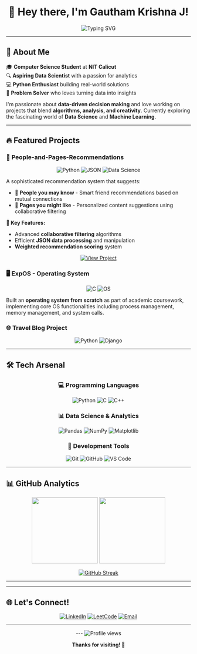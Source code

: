 <div align="center">
  
# 👋 Hey there, I'm **Gautham Krishna J**!

<img src="https://readme-typing-svg.herokuapp.com?font=Fira+Code&size=22&duration=3000&pause=1000&color=36BCF7&center=true&vCenter=true&width=600&lines=CS+Undergrad+at+NIT+Calicut;Aspiring+Data+Scientist;Passionate+Python+Developer;Data-Driven+Problem+Solver" alt="Typing SVG" />

</div>

---

## 🌟 About Me

🎓 **Computer Science Student** at **NIT Calicut**  
🔍 **Aspiring Data Scientist** with a passion for analytics  
💻 **Python Enthusiast** building real-world solutions  
🧠 **Problem Solver** who loves turning data into insights  

I'm passionate about **data-driven decision making** and love working on projects that blend **algorithms, analysis, and creativity**. Currently exploring the fascinating world of **Data Science** and **Machine Learning**.

---

## 🔥 Featured Projects

### 🧩 **People-and-Pages-Recommendations**

<div align="center">
  <img src="https://img.shields.io/badge/Python-3776AB?style=for-the-badge&logo=python&logoColor=white" alt="Python"/>
  <img src="https://img.shields.io/badge/JSON-000000?style=for-the-badge&logo=json&logoColor=white" alt="JSON"/>
  <img src="https://img.shields.io/badge/Data_Science-FF6F00?style=for-the-badge&logo=databricks&logoColor=white" alt="Data Science"/>
</div>

A sophisticated recommendation system that suggests:
- 👥 **People you may know** - Smart friend recommendations based on mutual connections
- 📄 **Pages you might like** - Personalized content suggestions using collaborative filtering

**🎯 Key Features:**
- Advanced **collaborative filtering** algorithms
- Efficient **JSON data processing** and manipulation
- **Weighted recommendation scoring** system

<div align="center">
  
[![View Project](https://img.shields.io/badge/🚀%20View%20Project-GitHub-black?style=for-the-badge&logo=github)](https://github.com/gauthamburg/People-and-Pages-Recommendations)

</div>

### 🖥️ **ExpOS - Operating System**

<div align="center">
  <img src="https://img.shields.io/badge/C-00599C?style=for-the-badge&logo=c&logoColor=white" alt="C"/>
  <img src="https://img.shields.io/badge/Operating_System-4A90E2?style=for-the-badge&logo=linux&logoColor=white" alt="OS"/>
</div>

Built an **operating system from scratch** as part of academic coursework, implementing core OS functionalities including process management, memory management, and system calls.

### 🌐 **Travel Blog Project**

<div align="center">
  <img src="https://img.shields.io/badge/Python-3776AB?style=for-the-badge&logo=python&logoColor=white" alt="Python"/>
  <img src="https://img.shields.io/badge/Django-092E20?style=for-the-badge&logo=django&logoColor=white" alt="Django"/>
</div>


---

## 🛠️ **Tech Arsenal**

<div align="center">

### 💻 **Programming Languages**
![Python](https://img.shields.io/badge/Python-3776AB?style=for-the-badge&logo=python&logoColor=white)
![C](https://img.shields.io/badge/C-00599C?style=for-the-badge&logo=c&logoColor=white)
![C++](https://img.shields.io/badge/C++-00599C?style=for-the-badge&logo=cplusplus&logoColor=white)

### 📊 **Data Science & Analytics**
![Pandas](https://img.shields.io/badge/Pandas-150458?style=for-the-badge&logo=pandas&logoColor=white)
![NumPy](https://img.shields.io/badge/NumPy-013243?style=for-the-badge&logo=numpy&logoColor=white)
![Matplotlib](https://img.shields.io/badge/Matplotlib-11557c?style=for-the-badge&logo=python&logoColor=white)

### 🔧 **Development Tools**
![Git](https://img.shields.io/badge/Git-F05032?style=for-the-badge&logo=git&logoColor=white)
![GitHub](https://img.shields.io/badge/GitHub-181717?style=for-the-badge&logo=github&logoColor=white)
![VS Code](https://img.shields.io/badge/VS_Code-007ACC?style=for-the-badge&logo=visualstudiocode&logoColor=white)

</div>

---

## 📊 **GitHub Analytics**

<div align="center">
  
<img height="180em" src="https://github-readme-stats.vercel.app/api?username=gauthamburg&show_icons=true&theme=tokyonight&include_all_commits=true&count_private=true"/>
<img height="180em" src="https://github-readme-stats.vercel.app/api/top-langs/?username=gauthamburg&layout=compact&langs_count=8&theme=tokyonight"/>

</div>

<div align="center">
  
[![GitHub Streak](https://github-readme-streak-stats.herokuapp.com/?user=gauthamburg&theme=tokyonight)](https://git.io/streak-stats)

</div>

---

---

## 🌐 **Let's Connect!**

<div align="center">
  
[![LinkedIn](https://img.shields.io/badge/LinkedIn-0077B5?style=for-the-badge&logo=linkedin&logoColor=white)](https://www.linkedin.com/in/gautham-krishna-j-474033285/)
[![LeetCode](https://img.shields.io/badge/LeetCode-FFA116?style=for-the-badge&logo=leetcode&logoColor=black)](https://leetcode.com/gtkrj/)
[![Email](https://img.shields.io/badge/Email-D14836?style=for-the-badge&logo=gmail&logoColor=white)](mailto:gauthamkrishnajkdply@gmail.com)

</div>

---

<div align="center">
---

<img src="https://komarev.com/ghpvc/?username=gauthamburg&color=brightgreen&style=flat-square" alt="Profile views" />

**Thanks for visiting! 🚀**

</div>
